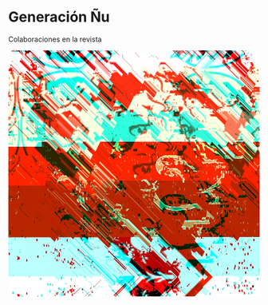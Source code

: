 # Generación Ñu

Colaboraciones en la revista

![](https://github.com/arantxaserantes/XN_revista/blob/master/Imagenes/Arantxa%20Serantes%20-glitch.jpg)

